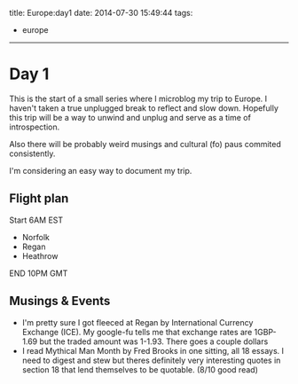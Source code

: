 title: Europe:day1
date: 2014-07-30 15:49:44
tags:
- europe
---

Day 1
====
This is the start of a small series where I microblog my trip to Europe. I haven't taken a true unplugged break to reflect and slow down. Hopefully this trip will be a way to unwind and unplug and serve as a time of introspection.

Also there will be probably weird musings and cultural (fo) paus commited consistently.

I'm considering an easy way to document my trip.


Flight plan
---
Start 6AM EST
- Norfolk
- Regan
- Heathrow

END 10PM GMT

Musings & Events
---
* I'm pretty sure I got fleeced at Regan by International Currency Exchange (ICE). My google-fu tells me that exchange rates are 1GBP-1.69 but the traded amount was 1-1.93. There goes a couple dollars
* I read Mythical Man Month by Fred Brooks in one sitting, all 18 essays. I need to digest and stew but theres definitely very interesting quotes in section 18 that lend themselves to be quotable. (8/10 good read)
